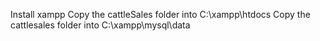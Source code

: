 Install xampp
Copy the cattleSales folder into C:\xampp\htdocs
Copy the cattlesales folder into C:\xampp\mysql\data
